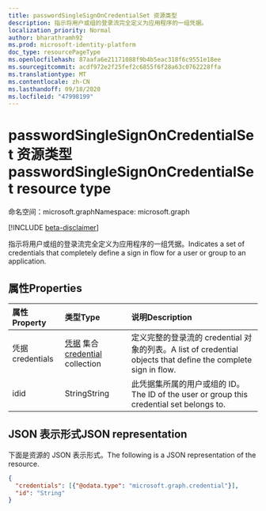 ```yaml
---
title: passwordSingleSignOnCredentialSet 资源类型
description: 指示将用户或组的登录流完全定义为应用程序的一组凭据。
localization_priority: Normal
author: bharathramh92
ms.prod: microsoft-identity-platform
doc_type: resourcePageType
ms.openlocfilehash: 87aafa6e21171088f9b4b5eac318f6c9551e18ee
ms.sourcegitcommit: acdf972e2f25fef2c6855f6f28a63c0762228ffa
ms.translationtype: MT
ms.contentlocale: zh-CN
ms.lasthandoff: 09/18/2020
ms.locfileid: "47998199"
---
```

# <a name="passwordsinglesignoncredentialset-resource-type"></a><span data-ttu-id="7b466-103">passwordSingleSignOnCredentialSet 资源类型</span><span class="sxs-lookup"><span data-stu-id="7b466-103">passwordSingleSignOnCredentialSet resource type</span></span>

<span data-ttu-id="7b466-104">命名空间：microsoft.graph</span><span class="sxs-lookup"><span data-stu-id="7b466-104">Namespace: microsoft.graph</span></span>

[!INCLUDE [beta-disclaimer](../../includes/beta-disclaimer.md)]

<span data-ttu-id="7b466-105">指示将用户或组的登录流完全定义为应用程序的一组凭据。</span><span class="sxs-lookup"><span data-stu-id="7b466-105">Indicates a set of credentials that completely define a sign in flow for a user or group to an application.</span></span>

## <a name="properties"></a><span data-ttu-id="7b466-106">属性</span><span class="sxs-lookup"><span data-stu-id="7b466-106">Properties</span></span>

| <span data-ttu-id="7b466-107">属性</span><span class="sxs-lookup"><span data-stu-id="7b466-107">Property</span></span>     | <span data-ttu-id="7b466-108">类型</span><span class="sxs-lookup"><span data-stu-id="7b466-108">Type</span></span>        | <span data-ttu-id="7b466-109">说明</span><span class="sxs-lookup"><span data-stu-id="7b466-109">Description</span></span> |
|:-------------|:------------|:------------|
|<span data-ttu-id="7b466-110">凭据</span><span class="sxs-lookup"><span data-stu-id="7b466-110">credentials</span></span>|<span data-ttu-id="7b466-111">[凭据](credential.md) 集合</span><span class="sxs-lookup"><span data-stu-id="7b466-111">[credential](credential.md) collection</span></span>|<span data-ttu-id="7b466-112">定义完整的登录流的 credential 对象的列表。</span><span class="sxs-lookup"><span data-stu-id="7b466-112">A list of credential objects that define the complete sign in flow.</span></span>|
|<span data-ttu-id="7b466-113">id</span><span class="sxs-lookup"><span data-stu-id="7b466-113">id</span></span>|<span data-ttu-id="7b466-114">String</span><span class="sxs-lookup"><span data-stu-id="7b466-114">String</span></span>|<span data-ttu-id="7b466-115">此凭据集所属的用户或组的 ID。</span><span class="sxs-lookup"><span data-stu-id="7b466-115">The ID of the user or group this credential set belongs to.</span></span>|

## <a name="json-representation"></a><span data-ttu-id="7b466-116">JSON 表示形式</span><span class="sxs-lookup"><span data-stu-id="7b466-116">JSON representation</span></span>

<span data-ttu-id="7b466-117">下面是资源的 JSON 表示形式。</span><span class="sxs-lookup"><span data-stu-id="7b466-117">The following is a JSON representation of the resource.</span></span>

<!-- {
  "blockType": "resource",
  "optionalProperties": [

  ],
  "@odata.type": "microsoft.graph.passwordSingleSignOnCredentialSet",
  "baseType": null
}-->

```json
{
  "credentials": [{"@odata.type": "microsoft.graph.credential"}],
  "id": "String"
}
```

<!-- uuid: 16cd6b66-4b1a-43a1-adaf-3a886856ed98
2019-02-04 14:57:30 UTC -->
<!-- {
  "type": "#page.annotation",
  "description": "passwordSingleSignOnCredentialSet resource",
  "keywords": "",
  "section": "documentation",
  "tocPath": ""
}-->


